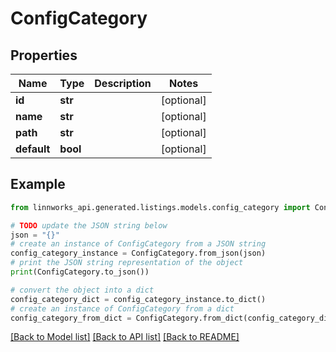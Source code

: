 # ConfigCategory


## Properties

Name | Type | Description | Notes
------------ | ------------- | ------------- | -------------
**id** | **str** |  | [optional] 
**name** | **str** |  | [optional] 
**path** | **str** |  | [optional] 
**default** | **bool** |  | [optional] 

## Example

```python
from linnworks_api.generated.listings.models.config_category import ConfigCategory

# TODO update the JSON string below
json = "{}"
# create an instance of ConfigCategory from a JSON string
config_category_instance = ConfigCategory.from_json(json)
# print the JSON string representation of the object
print(ConfigCategory.to_json())

# convert the object into a dict
config_category_dict = config_category_instance.to_dict()
# create an instance of ConfigCategory from a dict
config_category_from_dict = ConfigCategory.from_dict(config_category_dict)
```
[[Back to Model list]](../README.md#documentation-for-models) [[Back to API list]](../README.md#documentation-for-api-endpoints) [[Back to README]](../README.md)


